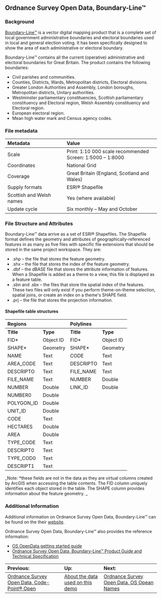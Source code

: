 ## Ordnance Survey Open Data, Boundary-Line™

### Background
[Boundary-Line™](https://www.ordnancesurvey.co.uk/business-and-government/products/boundary-line.html) is a vector digital mapping product that is a complete set of local government administrative boundaries and electoral boundaries used in local and general election voting. It has been specifically designed to show the area of each administrative or electoral boundary.

Boundary-Line™ contains all the current (operative) administrative and electoral boundaries for Great Britain. The product contains the following boundaries:
- Civil parishes and communities.
- Counties, Districts, Wards, Metropolitan districts, Electoral divisions.
- Greater London Authorities and Assembly, London boroughs, Metropolitan districts, Unitary authorities.
- Westminster parliamentary constituencies, Scottish parliamentary constituency and Electoral region, Welsh Assembly constituency and Electoral region.
- European electoral region.
- Mean high water mark and Census agency codes.

### File metadata
| Metadata | Value |
| :------- | :---- |
| Scale    | Print: 1:10 000 scale recommended <br/> Screen: 1:5000 – 1:8000|
| Coordinates | National Grid |
| Coverage | Great Britain (England, Scotland and Wales) |
| Supply formats | ESRI® Shapefile |
| Scottish and Welsh names | Yes (where available) |
| Update cycle | Six monthly – May and October |

### File Structure and Attributes
Boundary-Line™ data arrive as a set of ESRI® Shapefiles. The Shapefile format defines the geometry and attributes of geographically-referenced features in as many as five files with specific file extensions that should be stored in the same project workspace. They are:
- .shp – the file that stores the feature geometry.
- .shx – the file that stores the index of the feature geometry.
- .dbf – the dBASE file that stores the attribute information of features. When a Shapefile is added as a theme to a view, this file is displayed as a feature table.
- .sbn and .sbx – the files that store the spatial index of the features. These two files will only exist if you perform theme-on-theme selection, spatial joins, or create an index on a theme's SHAPE field.
- .prj – the file that stores the projection information.

#### Shapefile table structures
| Regions   |           | Polylines |           |
| :-------- | :-------- | :-------- | :-------- |
| **Title** | **Type**  | **Title** | **Type**  |
| FID\*     | Object ID | FID\*     | Object ID |
| SHAPE\*   | Geometry  | SHAPE\*   | Geometry  |
| NAME      | Text      | CODE      | Text      |
| AREA\_CODE| Text      | DESCRIPTO | Text      |
| DESCRIPTO | Text      | FILE\_NAME| Text      |
| FILE\_NAME| Text      | NUMBER    | Double    |
| NUMBER    | Double    | LINK\_ID  | Double    |
| NUMBER0   | Double    |           |           |
| POLYGON\_ID | Double  |           |           |
| UNIT\_ID  | Double    |           |           |
| CODE      | Text      |           |           |
| HECTARES  | Double    |           |           |
| AREA      | Double    |           |           |
| TYPE\_CODE| Text      |           |           |
| DESCRIPT0 | Text      |           |           |
| TYPE_COD0 | Text      |           |           |
| DESCRIPT1 | Text      |           |           |

_Note: \*these fields are not in the data as they are virtual columns created by ArcGIS when accessing the table contents. The FID column uniquely identifies each object stored in the table. The SHAPE column provides information about the feature geometry. _
### Additional Information
Additional information on Ordnance Survey Open Data, Boundary-Line™ can be found on the their [website](https://www.ordnancesurvey.co.uk/business-and-government/products/boundary-line.html).

Ordnance Survey Open Data, Boundary-Line™ also provides the reference information:
- [OS OpenData getting started guide](https://www.ordnancesurvey.co.uk/docs/user-guides/os-opendata-getting-started-guides.pdf)
- [Ordnance Survey Open Data, Boundary-Line™ Product Guide and Technical Specification](https://www.ordnancesurvey.co.uk/docs/user-guides/boundary-line-user-guide.pdf)

| Previous: | Up: | Next: |
| :-------- | :-- | :---- |
| [Ordnance Survey Open Data, Code-Point® Open](cpo.md) | [About the data used on this demo](../../ABOUTDATA.md) | [Ordnance Survey Open Data, OS Opean Names](oso-names.md) |
